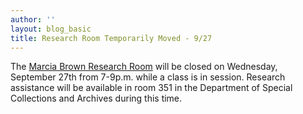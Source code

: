 ```yaml
---
author: ''
layout: blog_basic
title: Research Room Temporarily Moved - 9/27
---
```

<div class="entry-body">
<p>The <a href="{{ site.url }}/research_room">Marcia Brown Research Room</a> will be closed on Wednesday, September 27th from 7-9p.m. while a class is in session. Research assistance will be available in room 351 in the Department of Special Collections and Archives during this time.</p>
</div>